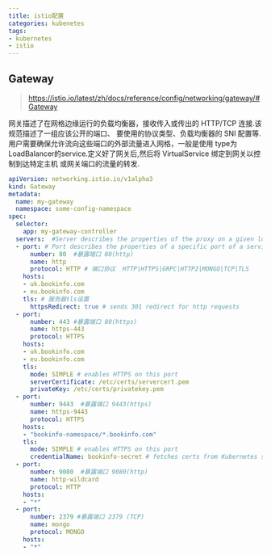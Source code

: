 ```yaml
---
title: istio配置
categories: kubenetes
tags:
- kubernetes
- istio
---
```

## Gateway
> https://istio.io/latest/zh/docs/reference/config/networking/gateway/#Gateway

网关描述了在网格边缘运行的负载均衡器，接收传入或传出的 HTTP/TCP 连接.该规范描述了一组应该公开的端口、
要使用的协议类型、负载均衡器的 SNI 配置等.用户需要确保允许流向这些端口的外部流量进入网格，一般是使用
type为LoadBalancer的service.定义好了网关后,然后将 VirtualService 绑定到网关以控制到达特定主机
或网关端口的流量的转发.
~~~yaml
apiVersion: networking.istio.io/v1alpha3
kind: Gateway
metadata:
  name: my-gateway
  namespace: some-config-namespace
spec:
  selector:
    app: my-gateway-controller
  servers:  #Server describes the properties of the proxy on a given load balancer port.
  - port: # Port describes the properties of a specific port of a service.
      number: 80  #暴露端口 80(http)
      name: http
      protocol: HTTP # 端口协议  HTTP|HTTPS|GRPC|HTTP2|MONGO|TCP|TLS
    hosts:
    - uk.bookinfo.com   
    - eu.bookinfo.com
    tls: # 服务器tls设置
      httpsRedirect: true # sends 301 redirect for http requests
  - port:
      number: 443 #暴露端口 80(https)
      name: https-443
      protocol: HTTPS
    hosts:
    - uk.bookinfo.com
    - eu.bookinfo.com
    tls:
      mode: SIMPLE # enables HTTPS on this port
      serverCertificate: /etc/certs/servercert.pem
      privateKey: /etc/certs/privatekey.pem
  - port:
      number: 9443  #暴露端口 9443(https)
      name: https-9443
      protocol: HTTPS
    hosts:
    - "bookinfo-namespace/*.bookinfo.com"
    tls:
      mode: SIMPLE # enables HTTPS on this port
      credentialName: bookinfo-secret # fetches certs from Kubernetes secret
  - port:
      number: 9080  #暴露端口 9080(http)
      name: http-wildcard
      protocol: HTTP
    hosts:
    - "*"
  - port:
      number: 2379 #暴露端口 2379 (TCP)
      name: mongo
      protocol: MONGO
    hosts:
    - "*"
~~~

